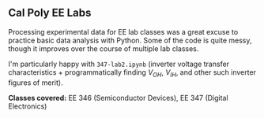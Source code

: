## Cal Poly EE Labs 
Processing experimental data for EE lab classes was a great excuse to practice basic data analysis with Python. Some of the code is quite messy, though it improves over the course of multiple lab classes.

I'm particularly happy with `347-lab2.ipynb` (inverter voltage transfer characteristics + programmatically finding $V_{OH}$, $V_{IH}$, and other such inverter figures of merit).

**Classes covered:** EE 346 (Semiconductor Devices), EE 347 (Digital Electronics)
